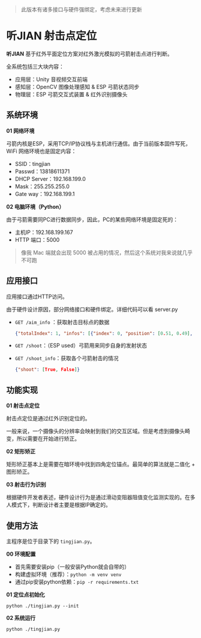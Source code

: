 > 此版本有诸多接口与硬件强绑定，考虑未来进行更新

# 听JIAN 射击点定位

**听JIAN** 基于红外平面定位方案对红外激光模拟的弓箭射击点进行判断。

全系统包括三大块内容：

- 应用层：Unity 音视频交互前端
- 感知层：OpenCV 图像处理感知 & ESP 弓箭状态同步
- 物理层：ESP 弓箭交互式装置 & 红外识别摄像头



## 系统环境

**01 网络环境**

弓箭内核是ESP，采用TCP/IP协议栈与主机进行通信。由于当前版本固件写死，WiFi 网络环境也是固定内容：

- SSID：tingjian
- Passwd：13818611371
- DHCP Server：192.168.199.0
- Mask：255.255.255.0
- Gate way：192.168.199.1



**02 电脑环境（Python）**

由于弓箭需要同PC进行数据同步，因此，PC的某些网络环境是固定死的：

- 主机IP：192.168.199.167
- HTTP 端口：5000

> 像我 Mac 端就会出现 5000 被占用的情况，然后这个系统对我来说就几乎不可跑



## 应用接口

应用接口通过HTTP访问。

由于硬件设计原因，部分网络接口和硬件绑定。详细代码可以看 server.py 

- `GET /aim_info` ：获取射击目标点的数据

  ```json
  {"totalIndex": 1, "infos": [{"index": 0, "position": [0.51, 0.49], "camera": 0}]}
  ```

- `GET /shoot`：（ESP used）弓箭用来同步自身的发射状态

- `GET /shoot_info`：获取各个弓箭射击的情况

  ```json
  {"shoot": [True, False]}
  ```



## 功能实现

**01 射击点定位**

射击点定位是通过红外识别定位的。

一般来说，一个摄像头的分辨率会映射到我们的交互区域。但是考虑到摄像头畸变，所以需要在开始进行矫正。



**02 矩形矫正**

矩形矫正基本上是需要在暗环境中找到四角定位锚点。最简单的算法就是二值化 + 图形矫正。



**03 射击行为识别**

根据硬件开发者表述，硬件设计行为是通过滑动变阻器阻值变化监测实现的。在多人模式下，判断设计者主要是根据IP确定的。



## 使用方法

主程序是位于目录下的 `tingjian.py`。

**00 环境配置**

- 首先需要安装pip（一般安装Python就会自带的）
- 构建虚拟环境（推荐）：`python -m venv venv`
- 通过pip安装python依赖：`pip -r requirements.txt`



**01 定位点初始化**

`python ./tingjian.py --init`



**02 系统运行**

`python ./tingjian.py`